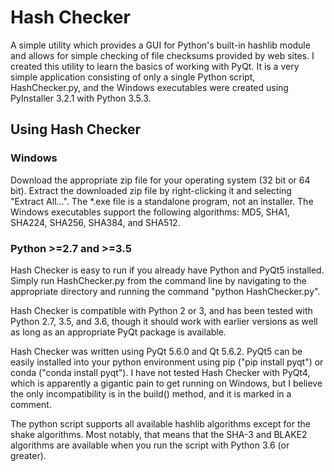 # Hash Checker
A simple utility which provides a GUI for Python's built-in hashlib module and allows for simple checking of file checksums provided by web sites. I created this utility to learn the basics of working with PyQt. It is a very simple application consisting of only a single Python script, HashChecker.py, and the Windows executables were created using PyInstaller 3.2.1 with Python 3.5.3. 

## Using Hash Checker
### Windows
Download the appropriate zip file for your operating system (32 bit or 64 bit). Extract the downloaded zip file by right-clicking it and selecting "Extract All...". The *.exe file is a standalone program, not an installer. The Windows executables support the following algorithms: MD5, SHA1, SHA224, SHA256, SHA384, and SHA512.

### Python >=2.7 and >=3.5
Hash Checker is easy to run if you already have Python and PyQt5 installed. Simply run HashChecker.py from the command line by navigating to the appropriate directory and running the command "python HashChecker.py".

Hash Checker is compatible with Python 2 or 3, and has been tested with Python 2.7, 3.5, and 3.6, though it should work with earlier versions as well as long as an appropriate PyQt package is available.

Hash Checker was written using PyQt 5.6.0 and Qt 5.6.2. PyQt5 can be easily installed into your python environment using pip ("pip install pyqt") or conda ("conda install pyqt"). I have not tested Hash Checker with PyQt4, which is apparently a gigantic pain to get running on Windows, but I believe the only incompatibility is in the build() method, and it is marked in a comment.

The python script supports all available hashlib algorithms except for the shake algorithms. Most notably, that means that the SHA-3 and BLAKE2 algorithms are available when you run the script with Python 3.6 (or greater).